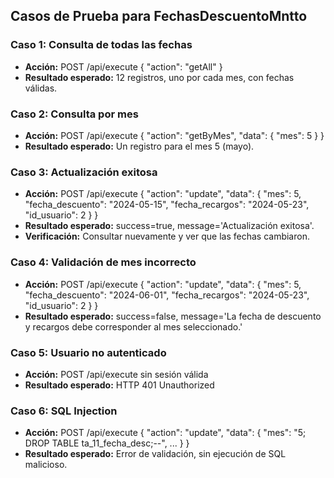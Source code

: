 ## Casos de Prueba para FechasDescuentoMntto

### Caso 1: Consulta de todas las fechas
- **Acción:** POST /api/execute { "action": "getAll" }
- **Resultado esperado:** 12 registros, uno por cada mes, con fechas válidas.

### Caso 2: Consulta por mes
- **Acción:** POST /api/execute { "action": "getByMes", "data": { "mes": 5 } }
- **Resultado esperado:** Un registro para el mes 5 (mayo).

### Caso 3: Actualización exitosa
- **Acción:** POST /api/execute { "action": "update", "data": { "mes": 5, "fecha_descuento": "2024-05-15", "fecha_recargos": "2024-05-23", "id_usuario": 2 } }
- **Resultado esperado:** success=true, message='Actualización exitosa'.
- **Verificación:** Consultar nuevamente y ver que las fechas cambiaron.

### Caso 4: Validación de mes incorrecto
- **Acción:** POST /api/execute { "action": "update", "data": { "mes": 5, "fecha_descuento": "2024-06-01", "fecha_recargos": "2024-05-23", "id_usuario": 2 } }
- **Resultado esperado:** success=false, message='La fecha de descuento y recargos debe corresponder al mes seleccionado.'

### Caso 5: Usuario no autenticado
- **Acción:** POST /api/execute sin sesión válida
- **Resultado esperado:** HTTP 401 Unauthorized

### Caso 6: SQL Injection
- **Acción:** POST /api/execute { "action": "update", "data": { "mes": "5; DROP TABLE ta_11_fecha_desc;--", ... } }
- **Resultado esperado:** Error de validación, sin ejecución de SQL malicioso.
